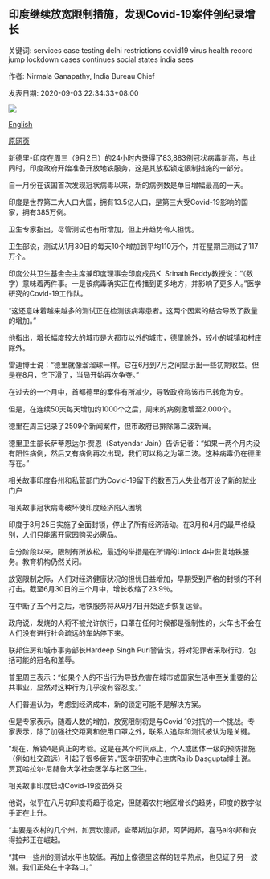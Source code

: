 ## 印度继续放宽限制措施，发现Covid-19案件创纪录增长

关键词: services ease testing delhi restrictions covid19 virus health record jump lockdown cases continues social states india sees

作者: Nirmala Ganapathy, India Bureau Chief

发表日期: 2020-09-03 22:34:33+08:00

![](https://www.straitstimes.com/sites/default/files/styles/x_large/public/articles/2020/09/03/tl-india-a-030920_1.jpg?itok=8fljssEg)

[English](India%20sees%20a%20record%20jump%20in%20Covid-19%20cases%20as%20it%20continues%20to%20ease%20restrictions.md)

[原网页](https://www.straitstimes.com/asia/south-asia/india-sees-a-record-jump-in-covid-19-cases-as-it-continues-to-ease-restrictions)

新德里-印度在周三（9月2日）的24小时内录得了83,883例冠状病毒新高，与此同时，印度政府开始准备开放地铁服务，这是其放松锁定限制措施的一部分。

自一月份在该国首次发现冠状病毒以来，新的病例数是单日增幅最高的一天。

印度是世界第二大人口大国，拥有13.5亿人口，是第三大受Covid-19影响的国家，拥有385万例。

卫生专家指出，尽管测试也有所增加，但上升趋势令人担忧。

卫生部说，测试从1月30日的每天10个增加到平均110万个，并在星期三测试了117万个。

印度公共卫生基金会主席兼印度理事会印度成员K. Srinath Reddy教授说：“（数字）意味着两件事。一是该病毒确实正在传播到更多地方，并影响了更多人。”医学研究的Covid-19工作队。

“这还意味着越来越多的测试正在检测该病毒患者。这两个因素的结合导致了数量的增加。”

他指出，增长幅度较大的城市是大都市以外的城市，德里除外，较小的城镇和村庄除外。

雷迪博士说：“德里就像溜溜球一样。它在6月到7月之间显示出一些初期收益。但是在8月，它下滑了，当局开始再次争夺。”

在过去的一个月中，首都德里的案件有所减少，导致政府称该市已转危为安。

但是，在连续50天每天增加约1000个之后，周末的病例激增至2,000个。

德里在周三记录了2509个新闻案件，但市政府已排除第二波新闻。

德里卫生部长萨蒂恩达尔·贾恩（Satyendar Jain）告诉记者：“如果一两个月内没有阳性病例，然后又有病例再次出现，我们可以称之为第二波。这种病毒仍在德里存在。”

相关故事印度各州和私营部门为Covid-19留下的数百万人失业者开设了新的就业门户

相关故事冠状病毒破坏使印度经济陷入困境

印度于3月25日实施了全面封锁，停止了所有经济活动。在3月和4月的最严格级别，人们只能离开家园购买必需品。

自分阶段以来，限制有所放松，最近的举措是在所谓的Unlock 4中恢复地铁服务。教育机构仍然关闭。

放宽限制之际，人们对经济健康状况的担忧日益增加，早期受到严格的封锁的不利打击。截至6月30日的三个月中，增长收缩了23.9％。

在中断了五个月之后，地铁服务将从9月7日开始逐步恢复运营。

政府说，发烧的人将不被允许旅行，口罩在任何时候都是强制性的，火车也不会在人们没有进行社会疏远的车站停下来。

联邦住房和城市事务部长Hardeep Singh Puri警告说，将对犯罪者采取行动，包括可能的冠名和羞辱。

普里周三表示：“如果个人的不​​当行为导致危害在城市或国家生活中至关重要的公共事业，显然对这种行为几乎没有容忍度。”

人们普遍认为，考虑到经济成本，新的锁定可能不是解决方案。

但是专家表示，随着人数的增加，放宽限制将是与Covid 19对抗的一个挑战。专家表示，除了加强社交距离和使用口罩之外，联系人追踪和测试被认为是关键。

“现在，解锁4是真正的考验。这是在某个时间点上，个人或团体一级的预防措施（例如社交疏远）引起了很多疲劳，”医学研究中心主席Rajib Dasgupta博士说。贾瓦哈拉尔·尼赫鲁大学社会医学与社区卫生。

相关故事印度启动Covid-19疫苗外交

他说，似乎在八月初印度将趋于稳定，但随着农村地区增长的趋势，印度的数字似乎正在上升。

“主要是农村的几个州，如贾坎德邦，查蒂斯加尔邦，阿萨姆邦，喜马al尔邦和安得拉邦正在崛起。

“其中一些州的测试水平也较低。再加上像德里这样的较早热点，也见证了另一波潮。我们正处在十字路口。”